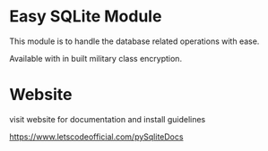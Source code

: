 # Easy SQLite Module

This module is to handle the database related operations with ease.

Available with in built military class encryption.

# Website

visit website for documentation and install guidelines

https://www.letscodeofficial.com/pySqliteDocs